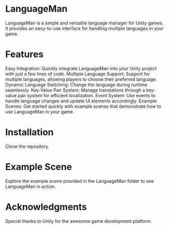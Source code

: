 # LanguageMan
LanguageMan is a simple and versatile language manager for Unity games. It provides an easy-to-use interface for handling multiple languages in your game.

# Features
Easy Integration: Quickly integrate LanguageMan into your Unity project with just a few lines of code.
Multiple Language Support: Support for multiple languages, allowing players to choose their preferred language.
Dynamic Language Switching: Change the language during runtime seamlessly.
Key-Value Pair System: Manage translations through a key-value pair system for efficient localization.
Event System: Use events to handle language changes and update UI elements accordingly.
Example Scenes: Get started quickly with example scenes that demonstrate how to use LanguageMan in your game.

# Installation
Clone the repository.

# Example Scene
Explore the example scene provided in the LanguageMan folder to see LanguageMan in action.

# Acknowledgments
Special thanks to Unity for the awesome game development platform.
